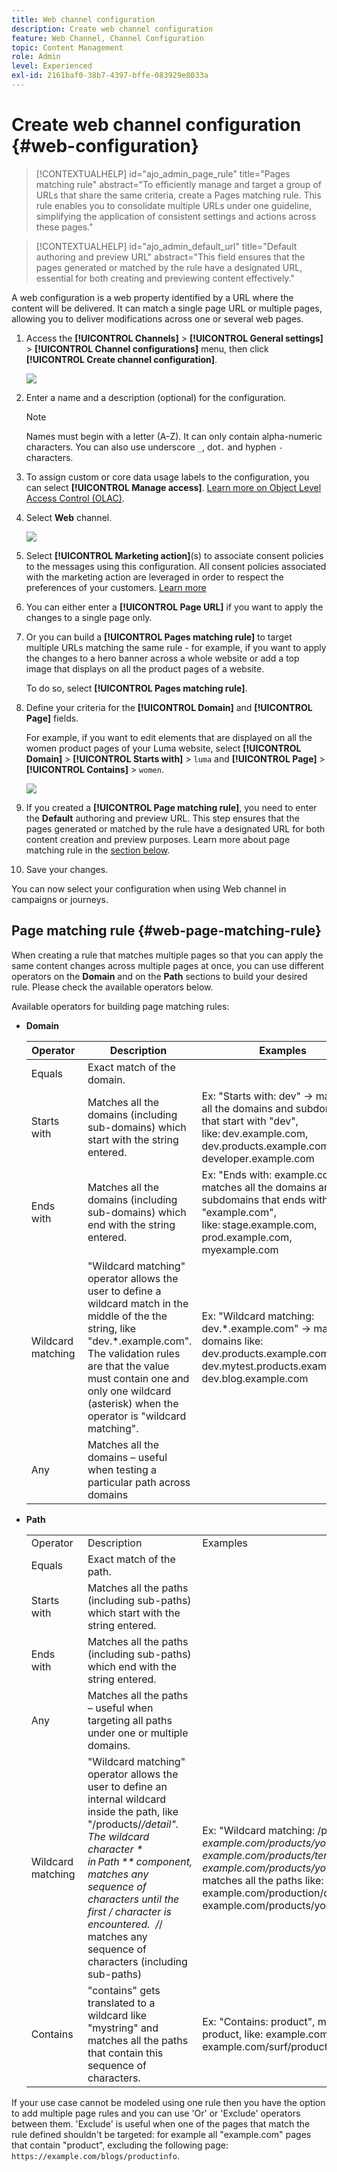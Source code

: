 ```yaml
---
title: Web channel configuration
description: Create web channel configuration
feature: Web Channel, Channel Configuration
topic: Content Management
role: Admin
level: Experienced
exl-id: 2161baf0-38b7-4397-bffe-083929e8033a
---
```

# Create web channel configuration {#web-configuration}

>[!CONTEXTUALHELP]
>id="ajo_admin_page_rule"
>title="Pages matching rule"
>abstract="To efficiently manage and target a group of URLs that share the same criteria, create a Pages matching rule. This rule enables you to consolidate multiple URLs under one guideline, simplifying the application of consistent settings and actions across these pages."

>[!CONTEXTUALHELP]
>id="ajo_admin_default_url"
>title="Default authoring and preview URL"
>abstract="This field ensures that the pages generated or matched by the rule have a designated URL, essential for both creating and previewing content effectively."

A web configuration is a web property identified by a URL where the content will be delivered. It can match a single page URL or multiple pages, allowing you to deliver modifications across one or several web pages.

1. Access the **[!UICONTROL Channels]** > **[!UICONTROL General settings]** > **[!UICONTROL Channel configurations]** menu, then click **[!UICONTROL Create channel configuration]**.

    ![](assets/web_config_1.png)

1. Enter a name and a description (optional) for the configuration.

    >[!NOTE]
    >
    > Names must begin with a letter (A-Z). It can only contain alpha-numeric characters. You can also use underscore `_`, dot`.` and hyphen `-` characters.

1. To assign custom or core data usage labels to the configuration, you can select **[!UICONTROL Manage access]**. [Learn more on Object Level Access Control (OLAC)](../administration/object-based-access.md).

1. Select **Web** channel.

    ![](assets/web_config_2.png)

1. Select **[!UICONTROL Marketing action]**(s) to associate consent policies to the messages using this configuration. All consent policies associated with the marketing action are leveraged in order to respect the preferences of your customers. [Learn more](../action/consent.md#surface-marketing-actions)

1. You can either enter a **[!UICONTROL Page URL]** if you want to apply the changes to a single page only.
    
1. Or you can build a **[!UICONTROL Pages matching rule]** to target multiple URLs matching the same rule - for example, if you want to apply the changes to a hero banner across a whole website or add a top image that displays on all the product pages of a website.

    To do so, select **[!UICONTROL Pages matching rule]**.

1. Define your criteria for the **[!UICONTROL Domain]** and **[!UICONTROL Page]** fields.

    For example, if you want to edit elements that are displayed on all the women product pages of your Luma website, select **[!UICONTROL Domain]** > **[!UICONTROL Starts with]** > `luma` and **[!UICONTROL Page]** > **[!UICONTROL Contains]** > `women`.

    ![](assets/web_config_3.png)

1. If you created a **[!UICONTROL Page matching rule]**, you need to enter the **Default** authoring and preview URL. This step ensures that the pages generated or matched by the rule have a designated URL for both content creation and preview purposes. Learn more about page matching rule in the [section below](#web-page-matching-rule).

1. Save your changes.

You can now select your configuration when using Web channel in campaigns or journeys.

## Page matching rule {#web-page-matching-rule}

When creating a rule that matches multiple pages so that you can apply the same content changes across multiple pages at once, you can use different operators on the **Domain** and on the **Path** sections to build your desired rule. Please check the available operators below.

Available operators for building page matching rules:

* **Domain**

    | Operator  | Description  | Examples   | 
    |---|---|---|
    | Equals  | Exact match of the domain.  | 
    | Starts with  | Matches all the domains (including sub-domains) which start with the string entered.  | Ex: "Starts with: dev" -> matches all the domains and subdomains that start with "dev", like: dev.example.com, dev.products.example.com, developer.example.com   | 
    | Ends with  | Matches all the domains (including sub-domains) which end with the string entered.  | Ex: "Ends with: example.com" -> matches all the domains and subdomains that ends with "example.com", like: stage.example.com, prod.example.com, myexample.com   |  
    | Wildcard matching  | "Wildcard matching" operator allows the user to define a wildcard match in the middle of the the string, like "dev.*.example.com". The validation rules are that the value must contain one and only one wildcard (asterisk) when the operator is "wildcard matching".  | Ex: "Wildcard matching: dev.*.example.com" -> matches domains like: dev.products.example.com, dev.mytest.products.example.com, dev.blog.example.com   | 
    | Any  | Matches all the domains – useful when testing a particular path across domains  |


* **Path**

    | | | |
    |-|-|-|
    |Operator |Description |Examples |
    |Equals |Exact match of the path. |  |
    |Starts with |Matches all the paths (including sub-paths) which start with the string entered. |  |
    |Ends with |Matches all the paths (including sub-paths) which end with the string entered. |  |
    |Any |Matches all the paths – useful when targeting all paths under one or multiple domains. |  |
    |Wildcard matching |"Wildcard matching" operator allows the user to define an internal wildcard inside the path, like "/products/*/detail".  The wildcard character * in Path ** component, matches any sequence of characters until the first / character is encountered.  /*/ matches any sequence of characters (including sub-paths) |Ex: "Wildcard matching: /products/*/detail", matches all the paths like:  example.com/products/yoga/detail  example.com/products/surf/detail  example.com/products/tennis/detail  example.com/products/yoga/pants/detail   Ex: "Matches: /prod*/detail, matches all the paths like:  example.com/products/detail  example.com/production/detail   does not match paths like:  example.com/products/yoga/detail |
    |Contains |"contains" gets translated to a wildcard like "mystring" and matches all the paths that contain this sequence of characters. |Ex: "Contains: product", matches all the paths that contain the string product, like: example.com/products, example.com/yoga/perfproduct, example.com/surf/productdescription, example.com/home/product/page |


If your use case cannot be modeled using one rule then you have the option to add multiple page rules and you can use 'Or' or 'Exclude' operators between them. 'Exclude' is useful when one of the pages that match the rule defined shouldn't be targeted: for example all "example.com" pages that contain "product", excluding the following page: `https://example.com/blogs/productinfo`.
